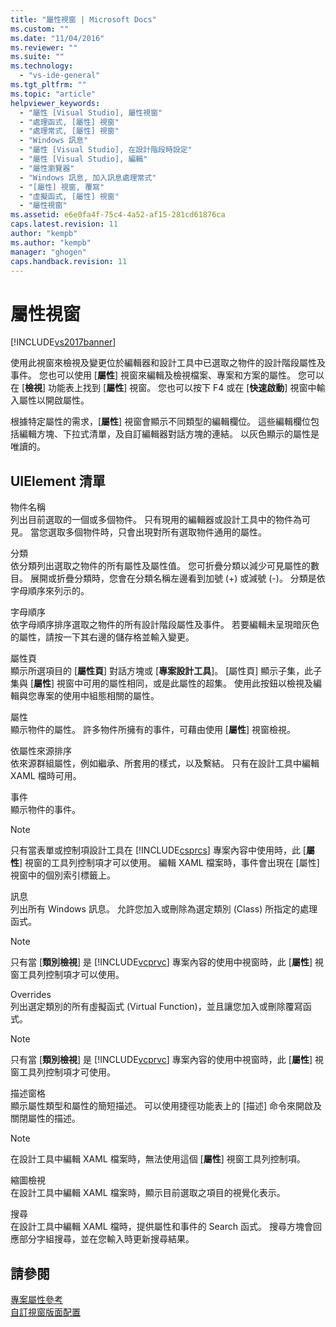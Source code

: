 ```yaml
---
title: "屬性視窗 | Microsoft Docs"
ms.custom: ""
ms.date: "11/04/2016"
ms.reviewer: ""
ms.suite: ""
ms.technology: 
  - "vs-ide-general"
ms.tgt_pltfrm: ""
ms.topic: "article"
helpviewer_keywords: 
  - "屬性 [Visual Studio], 屬性視窗"
  - "處理函式, [屬性] 視窗"
  - "處理常式, [屬性] 視窗"
  - "Windows 訊息"
  - "屬性 [Visual Studio], 在設計階段時設定"
  - "屬性 [Visual Studio], 編輯"
  - "屬性瀏覽器"
  - "Windows 訊息, 加入訊息處理常式"
  - "[屬性] 視窗, 覆寫"
  - "虛擬函式, [屬性] 視窗"
  - "屬性視窗"
ms.assetid: e6e0fa4f-75c4-4a52-af15-281cd61876ca
caps.latest.revision: 11
author: "kempb"
ms.author: "kempb"
manager: "ghogen"
caps.handback.revision: 11
---
```

# 屬性視窗
[!INCLUDE[vs2017banner](../../code-quality/includes/vs2017banner.md)]

使用此視窗來檢視及變更位於編輯器和設計工具中已選取之物件的設計階段屬性及事件。  您也可以使用 \[**屬性**\] 視窗來編輯及檢視檔案、專案和方案的屬性。  您可以在 \[**檢視**\] 功能表上找到 \[**屬性**\] 視窗。  您也可以按下 F4 或在 \[**快速啟動**\] 視窗中輸入屬性以開啟屬性。  
  
 根據特定屬性的需求，\[**屬性**\] 視窗會顯示不同類型的編輯欄位。  這些編輯欄位包括編輯方塊、下拉式清單，及自訂編輯器對話方塊的連結。  以灰色顯示的屬性是唯讀的。  
  
## UIElement 清單  
 物件名稱  
 列出目前選取的一個或多個物件。  只有現用的編輯器或設計工具中的物件為可見。  當您選取多個物件時，只會出現對所有選取物件通用的屬性。  
  
 分類  
 依分類列出選取之物件的所有屬性及屬性值。  您可折疊分類以減少可見屬性的數目。  展開或折疊分類時，您會在分類名稱左邊看到加號 \(\+\) 或減號 \(\-\)。  分類是依字母順序來列示的。  
  
 字母順序  
 依字母順序排序選取之物件的所有設計階段屬性及事件。  若要編輯未呈現暗灰色的屬性，請按一下其右邊的儲存格並輸入變更。  
  
 屬性頁  
 顯示所選項目的 \[**屬性頁**\] 對話方塊或 \[**專案設計工具**\]。  \[屬性頁\] 顯示子集，此子集與 \[**屬性**\] 視窗中可用的屬性相同，或是此屬性的超集。  使用此按鈕以檢視及編輯與您專案的使用中組態相關的屬性。  
  
 屬性  
 顯示物件的屬性。  許多物件所擁有的事件，可藉由使用 \[**屬性**\] 視窗檢視。  
  
 依屬性來源排序  
 依來源群組屬性，例如繼承、所套用的樣式，以及繫結。  只有在設計工具中編輯 XAML 檔時可用。  
  
 事件  
 顯示物件的事件。  
  
> [!NOTE]
>  只有當表單或控制項設計工具在 [!INCLUDE[csprcs](../../data-tools/includes/csprcs_md.md)] 專案內容中使用時，此 \[**屬性**\] 視窗的工具列控制項才可以使用。  編輯 XAML 檔案時，事件會出現在 \[屬性\] 視窗中的個別索引標籤上。  
  
 訊息  
 列出所有 Windows 訊息。  允許您加入或刪除為選定類別 \(Class\) 所指定的處理函式。  
  
> [!NOTE]
>  只有當 \[**類別檢視**\] 是 [!INCLUDE[vcprvc](../../debugger/includes/vcprvc_md.md)] 專案內容的使用中視窗時，此 \[**屬性**\] 視窗工具列控制項才可以使用。  
  
 Overrides  
 列出選定類別的所有虛擬函式 \(Virtual Function\)，並且讓您加入或刪除覆寫函式。  
  
> [!NOTE]
>  只有當 \[**類別檢視**\] 是 [!INCLUDE[vcprvc](../../debugger/includes/vcprvc_md.md)] 專案內容的使用中視窗時，此 \[**屬性**\] 視窗工具列控制項才可使用。  
  
 描述窗格  
 顯示屬性類型和屬性的簡短描述。  可以使用捷徑功能表上的 \[描述\] 命令來開啟及關閉屬性的描述。  
  
> [!NOTE]
>  在設計工具中編輯 XAML 檔案時，無法使用這個 \[**屬性**\] 視窗工具列控制項。  
  
 縮圖檢視  
 在設計工具中編輯 XAML 檔案時，顯示目前選取之項目的視覺化表示。  
  
 搜尋  
 在設計工具中編輯 XAML 檔時，提供屬性和事件的 Search 函式。  搜尋方塊會回應部分字組搜尋，並在您輸入時更新搜尋結果。  
  
## 請參閱  
 [專案屬性參考](../../ide/reference/project-properties-reference.md)   
 [自訂視窗版面配置](../../ide/customizing-window-layouts-in-visual-studio.md)